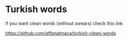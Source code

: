 # Turkish words 
if you want clean words (without swears) check this link

https://github.com/affanatmaca/turkish-clean-words


